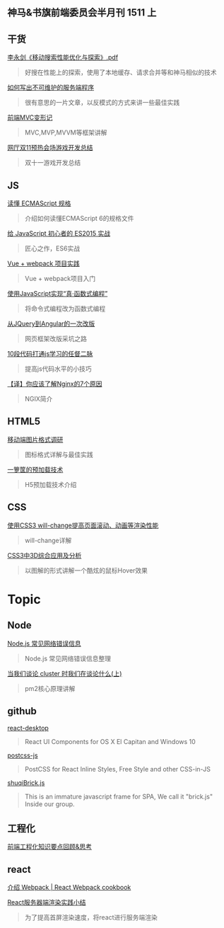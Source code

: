 神马&书旗前端委员会半月刊 1511 上
-----

## 干货

[李永剑《移动搜索性能优化与探索》.pdf](http://pan.baidu.com/s/1ypYZs)
>好搜在性能上的探索，使用了本地缓存、请求合并等和神马相似的技术

[如何写出不可维护的服务端程序](http://yanyiwu.com/work/2014/03/03/ru-he-xie-chu-bu-ke-wei-hu-de-fu-wu.html?hmsr=toutiao.io&utm_medium=toutiao.io&utm_source=toutiao.io)
>很有意思的一片文章，以反模式的方式来讲一些最佳实践

[前端MVC变形记](http://efe.baidu.com/blog/mvc-deformation/)
>MVC,MVP,MVVM等框架讲解

[网厅双11预热会场游戏开发总结](http://www.atatech.org/articles/44101/?frm=mail_daily&uid=117633)
>双十一游戏开发总结

## JS

[读懂 ECMAScript 规格](http://www.ruanyifeng.com/blog/2015/11/ecmascript-specification.html)
>介绍如何读懂ECMAScript 6的规格文件

[给 JavaScript 初心者的 ES2015 实战](http://gank.io/post/564151c1f1df1210001c9161)
>匠心之作，ES6实战


[Vue + webpack 项目实践](http://gold.xitu.io/entry/563f527060b262671e9427d2)
>Vue + webpack项目入门

[使用JavaScript实现“真·函数式编程”](http://jimliu.net/2015/10/21/real-functional-programming-in-javascript-1/)
>将命令式编程改为函数式编程

[从JQuery到Angular的一次改版](http://yalishizhude.github.io/2015/11/13/jquery2angular/)
>网页框架改版采坑之路

[10段代码打通js学习的任督二脉](http://yalishizhude.github.io/2015/10/25/10/)
>提高js代码水平的小技巧

[【译】你应该了解Nginx的7个原因](http://yalishizhude.github.io/2015/11/07/nginx-solutions/)
>NGIX简介

## HTML5

[移动端图片格式调研](http://blog.ibireme.com/2015/11/02/mobile_image_benchmark/)
>图标格式详解与最佳实践

[一箩筐的预加载技术](http://mp.weixin.qq.com/s?__biz=MjM5MTA1MjAxMQ==&mid=400246196&idx=1&sn=7bb93e13aba5177e096cbf760df913ef&scene=23&srcid=1106TLsAJO03AFtkHft98vxw#rd)
>H5预加载技术介绍

## CSS

[使用CSS3 will-change提高页面滚动、动画等渲染性能](http://www.zhangxinxu.com/wordpress/2015/11/css3-will-change-improve-paint/)
>will-change详解

[CSS3中3D综合应用及分析](http://web.jobbole.com/84220/)
>以图解的形式讲解一个酷炫的鼠标Hover效果

# Topic

## Node

[Node.js 常见网络错误信息](http://taobaofed.org/blog/2015/11/05/nodejs-errors/)
>Node.js 常见网络错误信息整理

[当我们谈论 cluster 时我们在谈论什么(上)](http://taobaofed.org/blog/2015/11/03/nodejs-cluster/)
>pm2核心原理讲解

## github

[react-desktop](https://github.com/gabrielbull/react-desktop)
>React UI Components for OS X El Capitan and Windows 10

[postcss-js](https://github.com/postcss/postcss-js)
>PostCSS for React Inline Styles, Free Style and other CSS-in-JS

[shuqiBrick.js](https://github.com/shizitou/shuqiBrick.js)
>This is an immature javascript frame for SPA, We call it "brick.js" Inside our group.

## 工程化

[前端工程化知识要点回顾&思考](http://segmentfault.com/a/1190000003992812)

## react

[介绍 Webpack | React Webpack cookbook](https://fakefish.github.io/react-webpack-cookbook/Introduction-to-Webpack.html)


[React服务器端渲染实践小结](http://www.alloyteam.com/2015/10/8783/)
>为了提高首屏渲染速度，将react进行服务端渲染


